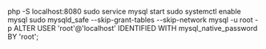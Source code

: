 php -S localhost:8080
sudo service mysql start
sudo systemctl enable mysql
sudo mysqld_safe --skip-grant-tables --skip-network
mysql -u root -p
ALTER USER 'root'@'localhost' IDENTIFIED WITH mysql_native_password BY 'root';
